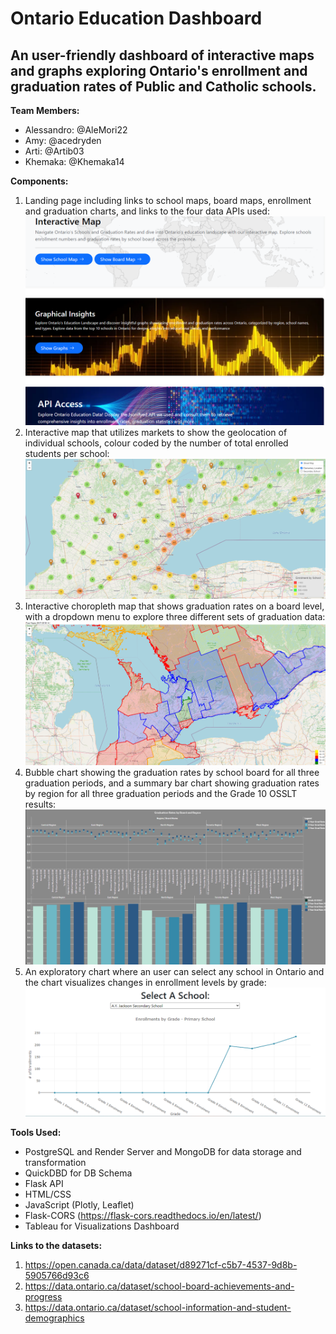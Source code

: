 # Ontario Education Dashboard
## An user-friendly dashboard of interactive maps and graphs exploring Ontario's enrollment and graduation rates of Public and Catholic schools. 

**Team Members:** 
- Alessandro: @AleMori22
- Amy: @acedryden 
- Arti: @Artib03
- Khemaka: @Khemaka14

**Components:** 
1. Landing page including links to school maps, board maps, enrollment and graduation charts, and links to the four data APIs used: ![index](https://github.com/acedryden/school_research_project/blob/main/Output%20Images/dashboard.png)
2. Interactive map that utilizes markets to show the geolocation of individual schools, colour coded by the number of total enrolled students per school: ![school_map](https://github.com/acedryden/school_research_project/blob/main/Output%20Images/school%20map.png)
3. Interactive choropleth map that shows graduation rates on a board level, with a dropdown menu to explore three different sets of graduation data: ![board_map](https://github.com/acedryden/school_research_project/blob/main/Output%20Images/board%20map%20.png)
4. Bubble chart showing the graduation rates by school board for all three graduation periods, and a summary bar chart showing graduation rates by region for all three graduation periods and the Grade 10 OSSLT results: ![grad_dashboard](Output%20Images/Grad%20Dashboard.png) 
5. An exploratory chart where an user can select any school in Ontario and the chart visualizes changes in enrollment levels by grade: ![enr_chart](https://github.com/acedryden/school_research_project/blob/main/Output%20Images/enrollment%20charts.png)
  
**Tools Used:** 
- PostgreSQL and Render Server and MongoDB for data storage and transformation
- QuickDBD for DB Schema
- Flask API
- HTML/CSS
- JavaScript (Plotly, Leaflet)
- Flask-CORS (https://flask-cors.readthedocs.io/en/latest/)
- Tableau for Visualizations Dashboard 

**Links to the datasets:** 
1. https://open.canada.ca/data/dataset/d89271cf-c5b7-4537-9d8b-5905766d93c6
2. https://data.ontario.ca/dataset/school-board-achievements-and-progress
3. https://data.ontario.ca/dataset/school-information-and-student-demographics


